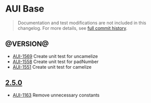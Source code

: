 # AUI Base

> Documentation and test modifications are not included in this changelog. For more details, see [full commit history](https://github.com/liferay/alloy-ui/commits/master/src/aui-base).

## @VERSION@

* [AUI-1569](https://issues.liferay.com/browse/AUI-1569) Create unit test for uncamelize
* [AUI-1558](https://issues.liferay.com/browse/AUI-1558) Create unit test for padNumber
* [AUI-1551](https://issues.liferay.com/browse/AUI-1551) Create unit test for camelize

## [2.5.0](https://github.com/liferay/alloy-ui/releases/tag/2.5.0)

* [AUI-1163](https://issues.liferay.com/browse/AUI-1163) Remove unnecessary constants